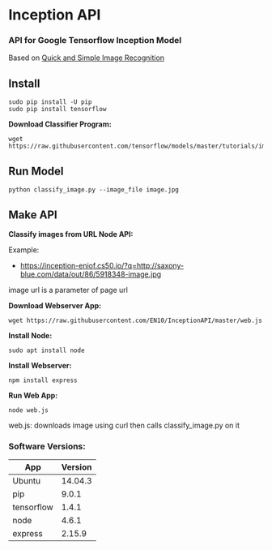 # Inception API

### API for Google Tensorflow Inception Model

Based on [Quick and Simple Image Recognition](https://github.com/EN10/SimpleInception)

Install
-

    sudo pip install -U pip
    sudo pip install tensorflow

**Download Classifier Program:**    

    wget https://raw.githubusercontent.com/tensorflow/models/master/tutorials/image/imagenet/classify_image.py

Run Model
-

    python classify_image.py --image_file image.jpg

Make API
-
**Classify images from URL Node API:**   

Example:
* https://inception-eniof.cs50.io/?q=http://saxony-blue.com/data/out/86/5918348-image.jpg   

image url is a parameter of page url   

**Download Webserver App:** 

    wget https://raw.githubusercontent.com/EN10/InceptionAPI/master/web.js

**Install Node:**

    sudo apt install node

**Install Webserver:**  

    npm install express     

**Run Web App:**    

    node web.js

web.js: downloads image using curl then calls classify_image.py on it

### Software Versions:

| App | Version |
| ----- | ----- |
| Ubuntu | 14.04.3 |
| pip | 9.0.1 |
| tensorflow | 1.4.1 |
| node | 4.6.1 |
| express | 2.15.9 |